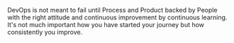 DevOps is not meant to fail until Process and Product backed by People with the right attitude and continuous improvement by continuous learning.
It's not much important how you have started your journey but how consistently you improve.
